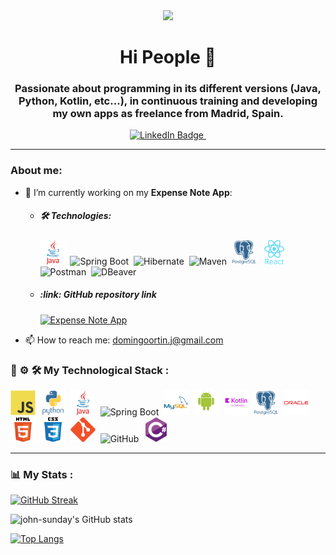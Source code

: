 <div id="header" align="center">
  <img src="https://media.giphy.com/media/BACNp4PYgXACSPujxi/giphy.gif" width=250>
  <h1 align="center">Hi People 👋</h1>
  <h3 align="center">Passionate about programming in its different versions (Java, Python, Kotlin, etc...), in continuous training and developing my own apps as freelance from Madrid, Spain.</h3>
</div>

<div id="badges" align="center">
  <a href="https://es.linkedin.com/in/juan-domingo">
    <img src="https://findicons.com/files/icons/1982/social_me/60/linkedin.png" alt="LinkedIn Badge"/>    
  </a>
  
  <a href="">
    <img src="" alt=""/>
  </a>
</div>
         
---
### About me:

- 🔭 I’m currently working on my __Expense Note App__:
  - <div align="left">
      <h5>🛠️ Technologies:</h5>
      <div>
        <img src="https://github.com/devicons/devicon/blob/master/icons/java/java-original-wordmark.svg" title="Java" alt="Java" width="40" height="40"/>&nbsp;
        <img src="https://atomrace.com/blog/wp-content/uploads/2018/05/spring-boot-logo-300x158.png" title="Spring Boot" alt="Spring Boot" width="80" height="40"/>&nbsp;
        <img src="http://fruzenshtein.com/wp-content/uploads/2014/01/Hibernate-logo.png" title="Hibernate" alt="Hibernate" width="40" height="40"/>&nbsp;
        <img src="https://www.liberiangeek.net/wp-content/uploads/2018/12/maven2.jpg" title="Maven" alt="Maven" width="40" height="40"/>&nbsp;
        <img src="https://github.com/devicons/devicon/blob/master/icons/postgresql/postgresql-plain-wordmark.svg" title="PostgreSQL" alt="PostgreSQL" width="40" height="40"/>&nbsp;
        <img src="https://github.com/devicons/devicon/blob/master/icons/react/react-original-wordmark.svg" title="React" alt="React" width="40" height="40"/>&nbsp;
        <img src="http://getdrawings.com/free-icon/postman-icon-69.png" title="Postman" alt="Postman" width="40" height="40"/>&nbsp;
        <img src="https://repository-images.githubusercontent.com/44662669/f3f5c080-808b-11ea-9713-2bea65875d95" title="DBeaver" alt="DBeaver" width="90" height="40"/>&nbsp;        
      </div>  
  - <h5>:link: GitHub repository link</h5>
    <div>
      <a href="https://github.com/john-sunday/Expense_Note_App-Spring_Boot">
        <img src="https://cdn3.iconfinder.com/data/icons/sociocons/256/github-sociocon.png" alt="Expense Note App" width="40" height="40"/> 
      </a>
    </div>
   
   
<!--- 🌱 I’m currently learning -->
<!--- 👯 I’m looking to collaborate on ...-->
<!--- 🤔 I’m looking for help with ...-->
<!--- 💬 Ask me about ...-->
- 📫 How to reach me: domingoortin.j@gmail.com
<!--- 😄 Pronouns: ...-->
<!--- ⚡ Fun fact: ...-->

<div align="left">
  <h3>🔧 ⚙️ 🛠️ My Technological Stack :</h3>
  <div>
        <img src="https://github.com/devicons/devicon/blob/master/icons/javascript/javascript-original.svg" title="JavaScript" alt="JavaScript" width="40" height="40"/>&nbsp;
    <img src="https://github.com/devicons/devicon/blob/master/icons/python/python-original-wordmark.svg" title="Python" alt="Python" width="40" height="40"/>&nbsp;
    <img src="https://github.com/devicons/devicon/blob/master/icons/java/java-original-wordmark.svg" title="Java" alt="Java" width="40" height="40"/>&nbsp;
    <!--<img src="https://seeklogo.com/images/S/spring-boot-logo-9D6125D4E7-seeklogo.com.png" title="Spring" alt="Spring" width="80" height="40"/>&nbsp;--> 
    <img src="https://atomrace.com/blog/wp-content/uploads/2018/05/spring-boot-logo-300x158.png" title="Spring Boot" alt="Spring Boot" width="80" height="40"/>&nbsp;
    <img src="https://github.com/devicons/devicon/blob/master/icons/mysql/mysql-original-wordmark.svg" title="MySQL" alt="MySQL" width="40" height="40"/>&nbsp;
    <img src="https://github.com/devicons/devicon/blob/master/icons/android/android-original-wordmark.svg" title="Android" alt="Android" width="40" height="40"/>&nbsp;
    <img src="https://github.com/devicons/devicon/blob/master/icons/kotlin/kotlin-plain-wordmark.svg" title="Kotlin" alt="Kotlin" width="40" height="40"/>&nbsp;
    <img src="https://github.com/devicons/devicon/blob/master/icons/postgresql/postgresql-plain-wordmark.svg" title="PostgreSQL" alt="PostgreSQL" width="40" height="40"/>&nbsp;
    <img src="https://github.com/devicons/devicon/blob/master/icons/oracle/oracle-original.svg" title="Oracle" alt="Oracle" width="40" height="40"/>&nbsp;
    <img src="https://github.com/devicons/devicon/blob/master/icons/html5/html5-original-wordmark.svg" title="HTML5" alt="HTML5" width="40" height="40"/>&nbsp;
    <img src="https://github.com/devicons/devicon/blob/master/icons/css3/css3-original-wordmark.svg" title="CSS3" alt="CSS3" width="40" height="40"/>&nbsp;
    <img src="https://github.com/devicons/devicon/blob/master/icons/git/git-original.svg" title="GIT" alt="GIT" width="40" height="40"/>&nbsp;
    <img src="https://findicons.com/files/icons/2796/metro_uinvert_dock/128/github.png" title="GitHub" alt="GitHub" width="40" height="40"/>&nbsp;
    <img src="https://github.com/devicons/devicon/blob/master/icons/csharp/csharp-original.svg" title="C#" alt="C#" width="40" height="40"/>&nbsp;
    <!--<img src="" title="" alt="" width="40" height="40"/>&nbsp;
    <img src="" title="" alt="" width="40" height="40"/>&nbsp;
    <img src="" title="" alt="" width="40" height="40"/>&nbsp;
    <img src="" title="" alt="" width="40" height="40"/>&nbsp;-->
  </div> 
</div>

---
### :bar_chart: My Stats :

[![GitHub Streak](https://streak-stats.demolab.com?user=john-sunday&theme=dark&hide_border=true)](https://git.io/streak-stats)

![john-sunday's GitHub stats](https://github-readme-stats.vercel.app/api?username=john-sunday&show_icons=true&theme=dark)

[![Top Langs](https://github-readme-stats.vercel.app/api/top-langs/?username=john-sunday&layout=compact)](https://github.com/anuraghazra/github-readme-stats)
